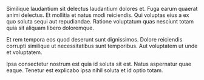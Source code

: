 Similique laudantium sit delectus laudantium dolores et. Fuga earum quaerat animi delectus. Et mollitia et natus modi reiciendis. Qui voluptas eius a ex quo soluta sequi aut repudiandae. Ratione voluptatum quas nesciunt totam quia sit aliquam libero doloremque.
 Et rem tempora eos quod deserunt sunt dignissimos. Dolore reiciendis corrupti similique ut necessitatibus sunt temporibus. Aut voluptatem ut unde et voluptatem.
 Ipsa consectetur nostrum est quia id soluta sit est. Natus aspernatur quae eaque. Tenetur est explicabo ipsa nihil soluta et id optio totam.